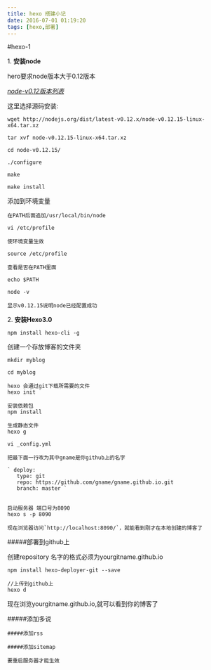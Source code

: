 ```yaml
---
title: hexo 搭建小记
date: 2016-07-01 01:19:20
tags: [hexo,部署]
---
```

#hexo-1

1\. **安装node**

hero要求node版本大于0.12版本

*[node-v0.12版本列表](http://nodejs.org/dist/latest-v0.12.x/)*

这里选择源码安装:

``` 
wget http://nodejs.org/dist/latest-v0.12.x/node-v0.12.15-linux-x64.tar.xz

tar xvf node-v0.12.15-linux-x64.tar.xz

cd node-v0.12.15/

./configure

make

make install

```

添加到环境变量

```
在PATH后面追加/usr/local/bin/node

vi /etc/profile

使环境变量生效

source /etc/profile

查看是否在PATH里面

echo $PATH

node -v

显示v0.12.15说明node已经配置成功

```


2\. **安装Hexo3.0**

```
npm install hexo-cli -g

```

创建一个存放博客的文件夹

```
mkdir myblog

cd myblog

hexo 会通过git下载所需要的文件
hexo init 

安装依赖包
npm install

生成静态文件
hexo g 

vi _config.yml
 
把最下面一行改为其中gname是你github上的名字

` deploy:
   type: git
   repo: https://github.com/gname/gname.github.io.git
   branch: master ` 


启动服务器 端口号为8090
hexo s -p 8090

现在浏览器访问`http://localhost:8090/`，就能看到刚才在本地创建的博客了
```


#####部署到github上

创建repository 名字的格式必须为yourgitname.github.io

```
npm install hexo-deployer-git --save

//上传到github上
hexo d 

```
现在浏览yourgitname.github.io,就可以看到你的博客了


#####添加多说

```
#####添加rss

#####添加sitemap

要重启服务器才能生效
```

